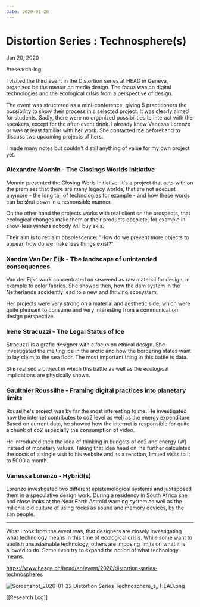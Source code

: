 ```yaml
---
date: 2020-01-20
---
```

# Distortion Series : Technosphere(s)
Jan 20, 2020

#research-log

I visited the third event in the Distortion series at HEAD in Geneva, organised be the master on media design. The focus was on digital technologies and the ecological crisis from a perspective of design. 

The event was structered as a mini-conference, giving 5 practitioners the possibility to show their process in a selected project. It was clearly aimed for students. Sadly, there were no organized possibilities to interact with the speakers, except for the after-event drink. I already knew Vanessa Lorenzo or was at least familiar with her work. She contacted me beforehand to discuss two upcoming projects of hers.

I made many notes but couldn't distill anything of value for my own project yet.

### Alexandre Monnin - The Closings Worlds Initiative

Monnin presented the Closing Worls Initiative. It's a project that acts with on the premises that there are many legacy worlds, that are not adequat anymore - the long tail of technologies for example - and how these words can be shut down in a responsible manner.

On the other hand the projects works with real client on the prospects, that ecological changes make them or their products obsolete, for example in snow-less winters nobody will buy skis.

Their aim is to reclaim obsolescence: "How do we prevent more objects to appear, how do we make less things exist?"

### Xandra Van Der Eijk - The landscape of unintended consequences

Van der Eijks work concentrated on seaweed as raw material for design, in example to color fabrics. She showed then, how the dam system in the Netherlands accidently lead to a new and thriving ecosystem.

Her projects were very strong on a material and aesthetic side, which were quite pleasant to consume and very interesting from a communication design perspective.

### Irene Stracuzzi - The Legal Status of Ice

Stracuzzi is a grafic designer with a focus on ethical design. She investigated the melting ice in the arctic and how the bordering states want to lay claim to the sea floor. The most important thing in this battle is data.

She realised a project in which this battle as well as the ecological implications are physically shown.

### Gaulthier Roussilhe - Framing digital practices into planetary limits

Roussilhe's project was by far the most interesting to me. He investigated how the internet contributes to co2 level as well as the energy expenditure. Based on current data, he showed how the internet is responsible for quite a chunk of co2 especially the consumption of video. 

He introduced then the idea of thinking in budgets of co2 and energy (W) instead of monetary values. Taking that idea head on, he further calculated the costs of a single visit to his website and as a reaction, limited visits to it to 5000 a month.

### Vanessa Lorenzo - Hybrid(s)

Lorenzo investigated two different epistemological systems and juxtaposed them in a speculative design work. During a residency in South Africa she had close looks at the Near Earth Astroid warning system as well as the millenia old culture of using rocks as sound and memory devices, by the san people.

---

What I took from the event was, that designers are closely investigating what technology means in this time of ecological crisis. While some want to abolish unsustainable technology, others are imposing limits on what it is allowed to do. Some even try to expand the notion of what technology means.



https://www.hesge.ch/head/en/event/2020/distortion-series-technospheres

![Screenshot_2020-01-22 Distortion Series Technosphere_s_ HEAD.png](/assets/images/cd7683a3d7704ef1bc06b5320d9f5f0a.png)

[[Research Log]] 